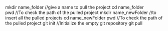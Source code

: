 mkdir name_folder      //give a name to pull the project
cd name_folder      
pwd                   //To check the path of the pulled project
mkdir name_newFolder  //to insert all the pulled projects
cd name_newFolder
pwd                   //To check the path of the pulled project
git init              //Initialize the empty git repository
git pull
